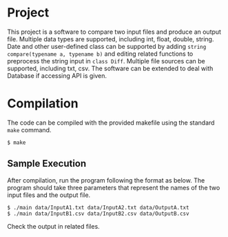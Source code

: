 # Project

This project is a software to compare two input files and produce an output file. Multiple data types are supported, including int, float, double, string. Date and other user-defined class can be supported by adding `string compare(typename a, typename b)` and editing related functions to preprocess the string input in `class Diff`. Multiple file sources can be supported, including txt, csv. The software can be extended to deal with Database if accessing API is given.

# Compilation

The code can be compiled with the provided makefile using the standard `make` command.
```
$ make
```

## Sample Execution

After compilation, run the program following the format as below. The program should take three parameters that represent the names of the two input files and the output file.
```
$ ./main data/InputA1.txt data/InputA2.txt data/OutputA.txt
$ ./main data/InputB1.csv data/InputB2.csv data/OutputB.csv
```
Check the output in related files.

